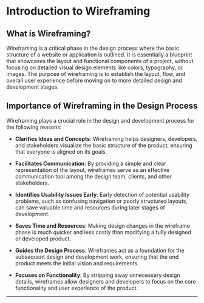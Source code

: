 # Introduction to Wireframing

## What is Wireframing?

Wireframing is a critical phase in the design process where the basic structure of a website or application is outlined. It is essentially a blueprint that showcases the layout and functional components of a project, without focusing on detailed visual design elements like colors, typography, or images. The purpose of wireframing is to establish the layout, flow, and overall user experience before moving on to more detailed design and development stages.

## Importance of Wireframing in the Design Process

Wireframing plays a crucial role in the design and development process for the following reasons:

- **Clarifies Ideas and Concepts**: Wireframing helps designers, developers, and stakeholders visualize the basic structure of the product, ensuring that everyone is aligned on its goals.
  
- **Facilitates Communication**: By providing a simple and clear representation of the layout, wireframes serve as an effective communication tool among the design team, clients, and other stakeholders.

- **Identifies Usability Issues Early**: Early detection of potential usability problems, such as confusing navigation or poorly structured layouts, can save valuable time and resources during later stages of development.

- **Saves Time and Resources**: Making design changes in the wireframe phase is much quicker and less costly than modifying a fully designed or developed product.

- **Guides the Design Process**: Wireframes act as a foundation for the subsequent design and development work, ensuring that the end product meets the initial vision and requirements.

- **Focuses on Functionality**: By stripping away unnecessary design details, wireframes allow designers and developers to focus on the core functionality and user experience of the product.

---